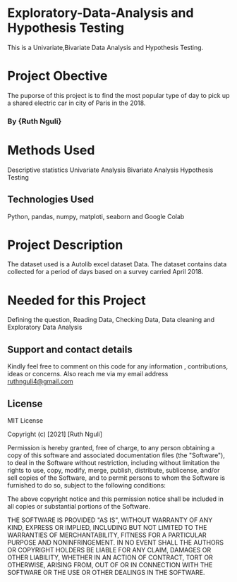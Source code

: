 # Exploratory-Data-Analysis and Hypothesis Testing 

This is a Univariate,Bivariate Data Analysis and Hypothesis Testing.

# Project Obective
The puporse of this project is to find the most popular type of day to pick up a shared electric car in city of Paris in the 2018.

### By **{Ruth Nguli}**

# Methods Used
Descriptive statistics 
Univariate Analysis
Bivariate Analysis
Hypothesis Testing

## Technologies Used
Python, pandas, numpy, matploti, seaborn and Google Colab

# Project Description
The dataset used is a Autolib excel dataset Data. The dataset contains data collected for a period of days based on a survey carried April 2018.

# Needed for this Project
Defining the question, Reading Data, Checking Data, Data cleaning and Exploratory Data Analysis

## Support and contact details
Kindly feel free to comment on this code for any information , contributions, ideas or concerns. Also reach me via my email address ruthnguli4@gmail.com

## License
MIT License

Copyright (c) [2021] [Ruth Nguli]

Permission is hereby granted, free of charge, to any person obtaining a copy of this software and associated documentation files (the "Software"), to deal in the Software without restriction, including without limitation the rights to use, copy, modify, merge, publish, distribute, sublicense, and/or sell copies of the Software, and to permit persons to whom the Software is furnished to do so, subject to the following conditions:

The above copyright notice and this permission notice shall be included in all copies or substantial portions of the Software.

THE SOFTWARE IS PROVIDED "AS IS", WITHOUT WARRANTY OF ANY KIND, EXPRESS OR IMPLIED, INCLUDING BUT NOT LIMITED TO THE WARRANTIES OF MERCHANTABILITY, FITNESS FOR A PARTICULAR PURPOSE AND NONINFRINGEMENT. IN NO EVENT SHALL THE AUTHORS OR COPYRIGHT HOLDERS BE LIABLE FOR ANY CLAIM, DAMAGES OR OTHER LIABILITY, WHETHER IN AN ACTION OF CONTRACT, TORT OR OTHERWISE, ARISING FROM, OUT OF OR IN CONNECTION WITH THE SOFTWARE OR THE USE OR OTHER DEALINGS IN THE SOFTWARE.
